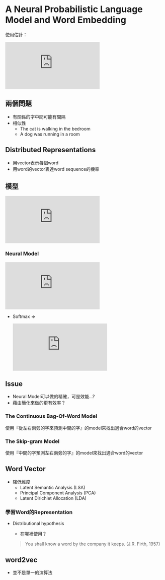 # A Neural Probabilistic Language Model and Word Embedding

使用估計：

![](https://latex.codecogs.com/gif.latex?P%28w_1%2C%20...%2C%20w_T%29%20%5Capprox%20%5Cprod_%7Bt%20%3D%201%7D%5E%7BT%7D%20P%28w_t%20%7C%20w_%7Bt-1%7D%20%2C%20...%20%2C%20w_%7Bt-n&plus;1%7D%29)


## 兩個問題

* 有關係的字中間可能有間隔
* 相似性
    - The cat is walking in the bedroom
    - A dog was running in a room

## Distributed Representations

* 用vector表示每個word
* 用word的vector表達word sequence的機率

## 模型

![](https://latex.codecogs.com/gif.latex?f%28w_%7Bt-n&plus;1%7D%2C%20...%20%2C%20w_t%29)

### Neural Model

![](https://latex.codecogs.com/gif.latex?y%20%3D%20b%20&plus;%20Wx%20&plus;%20U%20%5Ctanh%28d%20&plus;%20Hx%29)

* Softmax => 
    
    ![](https://latex.codecogs.com/gif.latex?P%28w_t%20%7C%20w_%7Bt-1%7D%2C%20...%2C%20w_%7Bt-n&plus;1%7D%29%20%3D%20%5Cfrac%7Be%5E%7By_%7Bw_t%7D%7D%7D%7B%5Csum%20e%5E%7By_i%7D%7D)

## Issue

*  Neural Model可以做的精確，可是效能...?
*  藉由簡化來做的更有效率？

### The Continuous Bag-Of-Word Model

使用『從左右兩旁的字來預測中間的字』的model來找出適合word的vector

### The Skip-gram Model

使用『中間的字預測左右兩旁的字』的model來找出適合word的vector

## Word Vector

* 降低維度
    * Latent Semantic Analysis (LSA)
    * Principal Component Analysis (PCA)
    * Latent Dirichlet Allocation (LDA)

### 學習Word的Representation

* Distributional hypothesis
    * 在哪裡使用？

    > You shall know a word by the company it keeps. (J.R. Firth, 1957)

## word2vec

* 並不是單一的演算法
